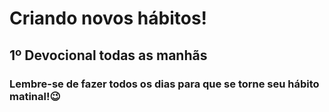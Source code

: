 # Criando novos hábitos!

## 1º Devocional todas as manhãs

### Lembre-se de fazer todos os dias para que se torne seu hábito matinal!😉️
